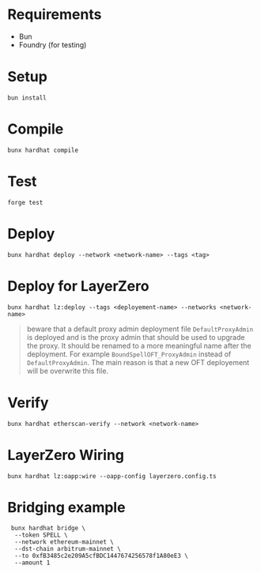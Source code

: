 # Requirements
- Bun
- Foundry (for testing)

# Setup
```
bun install
```

# Compile
```
bunx hardhat compile
```

# Test
```
forge test
```

# Deploy
```
bunx hardhat deploy --network <network-name> --tags <tag>
```

# Deploy for LayerZero
```
bunx hardhat lz:deploy --tags <deployement-name> --networks <network-name>
```
> beware that a default proxy admin deployment file `DefaultProxyAdmin` is deployed and is the proxy admin that should be used to upgrade the proxy. It should be renamed to a more meaningful name after the deployment. For example `BoundSpellOFT_ProxyAdmin` instead of `DefaultProxyAdmin`. The main reason is that a new OFT deployement will be overwrite this file.

# Verify
```
bunx hardhat etherscan-verify --network <network-name>
```

# LayerZero Wiring
```
bunx hardhat lz:oapp:wire --oapp-config layerzero.config.ts
```


# Bridging example
```
 bunx hardhat bridge \
  --token SPELL \
  --network ethereum-mainnet \
  --dst-chain arbitrum-mainnet \
  --to 0xfB3485c2e209A5cfBDC1447674256578f1A80eE3 \
  --amount 1
```